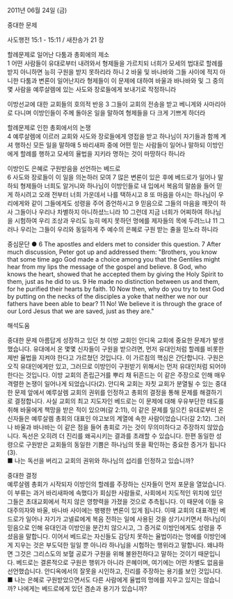 2011년 06월 24일 (금)

중대한 문제



사도행전 15:1 - 15:11 / 새찬송가 21 장


할례문제로 일어난 다툼과 총회에의 제소  
1 어떤 사람들이 유대로부터 내려와서 형제들을 가르치되 너희가 모세의 법대로 할례를 받지 아니하면 능히 구원을 받지 못하리라 하니 2 바울 및 바나바와 그들 사이에 적지 아니한 다툼과 변론이 일어난지라 형제들이 이 문제에 대하여 바울과 바나바와 및 그 중의 몇 사람을 예루살렘에 있는 사도와 장로들에게 보내기로 작정하니라  

이방선교에 대한 교회들의 호의적 반응 
3 그들이 교회의 전송을 받고 베니게와 사마리아로 다니며 이방인들이 주께 돌아온 일을 말하여 형제들을 다 크게 기쁘게 하더라  

할례문제로 인한 총회에서의 논쟁  
4 예루살렘에 이르러 교회와 사도와 장로들에게 영접을 받고 하나님이 자기들과 함께 계셔 행하신 모든 일을 말하매 5 바리새파 중에 어떤 믿는 사람들이 일어나 말하되 이방인에게 할례를 행하고 모세의 율법을 지키라 명하는 것이 마땅하다 하니라  

이방인도 은혜로 구원받음을 선언하는 베드로   
6 사도와 장로들이 이 일을 의논하러 모여 7 많은 변론이 있은 후에 베드로가 일어나 말하되 형제들아 너희도 알거니와 하나님이 이방인들로 내 입에서 복음의 말씀을 들어 믿게 하시려고 오래 전부터 너희 가운데서 나를 택하시고 8 또 마음을 아시는 하나님이 우리에게와 같이 그들에게도 성령을 주어 증언하시고 9 믿음으로 그들의 마음을 깨끗이 하사 그들이나 우리나 차별하지 아니하셨느니라 10 그런데 지금 너희가 어찌하여 하나님을 시험하여 우리 조상과 우리도 능히 메지 못하던 멍에를 제자들의 목에 두려느냐 11 그러나 우리는 그들이 우리와 동일하게 주 예수의 은혜로 구원 받는 줄을 믿노라 하니라 

중심문단 ● 6 The apostles and elders met to consider this question. 7 After much discussion, Peter got up and addressed them: "Brothers, you know that some time ago God made a choice among you that the Gentiles might hear from my lips the message of the gospel and believe. 8 God, who knows the heart, showed that he accepted them by giving the Holy Spirit to them, just as he did to us. 9 He made no distinction between us and them, for he purified their hearts by faith. 10 Now then, why do you try to test God by putting on the necks of the disciples a yoke that neither we nor our fathers have been able to bear? 11 No! We believe it is through the grace of our Lord Jesus that we are saved, just as they are."

해석도움





중대한 문제 
아름답게 성장하고 있던 첫 이방 교회인 안디옥 교회에 중요한 문제가 발생했습니다. 유대에서 온 몇몇 신자들이 구원을 받으려면, 먼저 유대인처럼 할례를 비롯한 제반 율법을 지켜야 한다고 가르쳤던 것입니다. 이 가르침의 핵심은 간단합니다. 구원은 오직 유대인에게만 있고, 그러므로 이방인이 구원받기 위해서는 먼저 유대인처럼 되어야 한다는 것입니다. 이방 교회의 존립근거를 뿌리 채 뒤흔드는 이 같은 주장으로 인해 매우 격렬한 논쟁이 일어나게 되었습니다(2). 안디옥 교회는 자칫 교회가 분열될 수 있는 중대한 문제 앞에서 예루살렘 교회의 권위를 인정하고 총회의 결정을 통해 문제를 해결하기로 결정합니다. 사실 교회의 최고 지도자인 베드로는 이 문제에 대해 우유부단한 태도를 취해 바울에게 책망을 받은 적이 있으며(갈 2:11), 이 같은 문제를 일으킨 유대로부터 온 신자들은 예루살렘 총회의 대표인 야고보의 계열에 속한 사람이었습니다(갈 2:12). 그러나 바울과 바나바는 이 같은 점을 들어 총회로 가는 것이 무의미하다고 주장하지 않았습니다. 독선은 오히려 더 진리를 왜곡시키는 결과를 초래할 수 있습니다. 한편 동일한 성령으로 구원받은 교회들의 동일한 기쁨은 하나님의 뜻을 확인하는 중요한 증거가 됩니다(3).  
■ 나는 독선을 버리고 교회의 권위와 하나님의 섭리를 인정하고 있습니까?    

중대한 결정  
예루살렘 총회가 시작되자 이방인의 할례를 주장하는 신자들이 먼저 포문을 열었습니다. 이 부류는 과거 바리새파에 속했다가 회심한 사람들로, 사회에서 지도적인 위치에 있던 그들은 초대교회에서 적지 않은 영향력을 가졌을 것으로 추측됩니다. 이 때문에 이들 유대주의자와 바울, 바나바 사이에는 팽팽한 변론이 있게 됩니다. 이때 교회의 대표격인 베드로가 일어나 자기가 고넬료에게 복음 전하는 일에 사용된 것을 상기시키면서 하나님이 믿음으로 인해 유대인과 이방인을 분간치 않으시고, 그 증거로 이방인에게도 성령을 주셨음을 말합니다. 이어서 베드로는 자신들도 감당치 못하는 율법이라는 멍에를 이방인에게 지우는 것은 부도덕한 일일 뿐 아니라 하나님을 시험하는 행위라고 말합니다. 왜냐하면 그것은 그리스도의 보혈 공로가 구원을 위해 불완전하다고 말하는 것이기 때문입니다. 베드로는 결론적으로 구원은 행위가 아니라 은혜이며, 여기에는 어떤 차별도 없음을 선언했습니다. 안디옥에서의 잘못을 시인하고, 진리를 주장하는 용기를 보인 것입니다. 
■ 나는 은혜로 구원받았으면서도 다른 사람에게 율법의 멍에를 지우고 있지는 않습니까? 나에게는 베드로에게 있던 겸손과 용기가 있습니까?